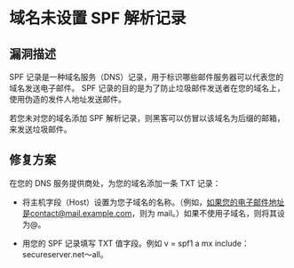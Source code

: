 # 域名未设置 SPF 解析记录

## 漏洞描述
SPF 记录是一种域名服务（DNS）记录，用于标识哪些邮件服务器可以代表您的域名发送电子邮件。 SPF 记录的目的是为了防止垃圾邮件发送者在您的域名上，使用伪造的发件人地址发送邮件。

若您未对您的域名添加 SPF 解析记录，则黑客可以仿冒以该域名为后缀的邮箱，来发送垃圾邮件。

## 修复方案
在您的 DNS 服务提供商处，为您的域名添加一条 TXT 记录：

- 将主机字段（Host）设置为您子域名的名称。（例如，如果您的电子邮件地址是contact@mail.example.com，则为 mail。）如果不使用子域名，则将其设为@。

- 用您的 SPF 记录填写 TXT 值字段。例如 v = spf1 a mx include：secureserver.net〜all。